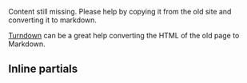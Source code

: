 Content still missing. Please help by copying it from the old site and converting it to markdown.

[Turndown](http://domchristie.github.io/turndown/) can be a great help converting the HTML of the old page to Markdown.

<Example examplePage="/examples/partials" showInputOutput="true"/>

## Inline partials
